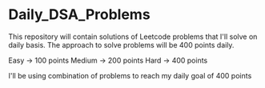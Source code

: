 # Daily_DSA_Problems
This repository will contain solutions of Leetcode problems that I'll solve on daily basis. The approach to solve problems will be 400 points daily. 

Easy -> 100 points
Medium -> 200 points
Hard -> 400 points

I'll be using combination of problems to reach my daily goal of 400 points

